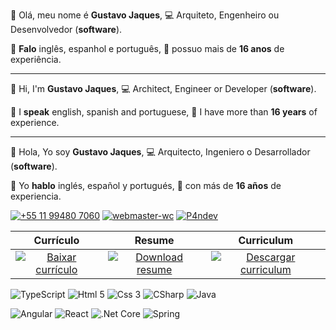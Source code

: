 👋 Olá, meu nome é **Gustavo Jaques**,
💻 Arquiteto, Engenheiro ou Desenvolvedor (**software**).

💬 **Falo** inglês, espanhol e português,
💼 possuo mais de **16 anos** de experiência.

-----

👋 Hi, I'm **Gustavo Jaques**, 
💻 Architect, Engineer or Developer (**software**).

💬 I **speak** english, spanish and portuguese,
💼 I have more than **16 years** of experience.

-----

👋 Hola, Yo soy **Gustavo Jaques**,
💻 Arquitecto, Ingeniero o Desarrollador (**software**).

💬 Yo **hablo** inglés, español y portugués,
💼 con más de **16 años** de experiencia.

[![+55 11 99480 7060](https://img.shields.io/badge/WhatsApp-FFFFFF?style=for-the-badge&logo=whatsapp&logoColor=black)](https://web.whatsapp.com/send?phone=5511994807060)
[![webmaster-wc](https://img.shields.io/badge/Skype-FFFFFF.svg?style=for-the-badge&logo=Skype&logoColor=black)](https://join.skype.com/invite/ubuGDMyRNSXx)
[![P4ndev](https://img.shields.io/badge/Facebook-FFFFFF.svg?style=for-the-badge&logo=Facebook&logoColor=black)](https://www.facebook.com/p4ndev)

|Currículo|Resume|Curriculum|
|:-:|:-:|:-:|
|[![Baixar currículo](https://img.shields.io/badge/Baixar-FFFFFF.svg?style=for-the-badge&logo=Adobe%20Acrobat%20Reader&logoColor=black)](https://www.google.com.br)|[![Download resume](https://img.shields.io/badge/Download-FFFFFF.svg?style=for-the-badge&logo=Adobe%20Acrobat%20Reader&logoColor=black)](https://www.google.com.br)|[![Descargar curriculum](https://img.shields.io/badge/Descargar-FFFFFF.svg?style=for-the-badge&logo=Adobe%20Acrobat%20Reader&logoColor=black)](https://www.google.com.br)|

![TypeScript](https://img.shields.io/badge/typescript-FFFFFF.svg?style=for-the-badge&logo=typescript&logoColor=black)
![Html 5](https://img.shields.io/badge/HTML5-FFFFFF?style=for-the-badge&logo=html5&logoColor=black)
![Css 3](https://img.shields.io/badge/CSS3-FFFFFF?style=for-the-badge&logo=css3&logoColor=black)
![CSharp](https://img.shields.io/badge/C%23-FFFFFF?style=for-the-badge&logo=c-sharp&logoColor=black)
![Java](https://img.shields.io/badge/Java-FFFFFF?style=for-the-badge&logo=java&logoColor=black)

![Angular](https://img.shields.io/badge/Angular-FFFFFF?style=for-the-badge&logo=angular&logoColor=black)
![React](https://img.shields.io/badge/React-FFFFFF?style=for-the-badge&logo=react&logoColor=black)
![.Net Core](https://img.shields.io/badge/.NET%20Core-FFFFFF?style=for-the-badge&logo=.net&logoColor=black)
![Spring](https://img.shields.io/badge/Spring-FFFFFF?style=for-the-badge&logo=spring&logoColor=black)
